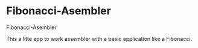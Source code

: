 # Fibonacci-Asembler
Fibonacci-Asembler

This a litte app to work assembler with a basic application like a Fibonacci.
